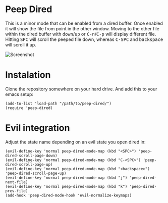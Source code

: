 # Peep Dired

This is a minor mode that can be enabled from a dired buffer.
Once enabled it will show the file from point in the other window.
Moving to the other file within the dired buffer with <kbd>down</kbd>/<kbd>up</kbd> or
<kbd>C-n</kbd>/<kbd>C-p</kbd> will display different file.
Hitting <kbd>SPC</kbd> will scroll the peeped file down, whereas
<kbd>C-SPC</kbd> and <kbd>backspace</kbd> will scroll it up.

![Screenshot](https://github.com/asok/peep-dired/raw/master/screenshots/peep-dired-cast.gif)

# Instalation

Clone the repository somewhere on your hard drive. And add this to your emacs setup:

```
(add-to-list 'load-path "/path/to/peep-dired/")
(require 'peep-dired)
```

# Evil integration
Adjust the state name depending on an evil state you open dired in:

```
(evil-define-key 'normal peep-dired-mode-map (kbd "<SPC>") 'peep-dired-scroll-page-down)
(evil-define-key 'normal peep-dired-mode-map (kbd "C-<SPC>") 'peep-dired-scroll-page-up)
(evil-define-key 'normal peep-dired-mode-map (kbd "<backspace>") 'peep-dired-scroll-page-up)
(evil-define-key 'normal peep-dired-mode-map (kbd "j") 'peep-dired-next-file)
(evil-define-key 'normal peep-dired-mode-map (kbd "k") 'peep-dired-prev-file)
(add-hook 'peep-dired-mode-hook 'evil-normalize-keymaps)
```
